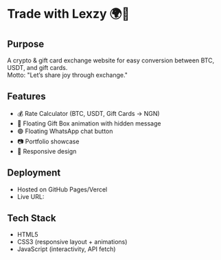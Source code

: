 # Trade with Lexzy 🌍💱

## Purpose
A crypto & gift card exchange website for easy conversion between BTC, USDT, and gift cards.  
Motto: "Let’s share joy through exchange."

## Features
- 💰 Rate Calculator (BTC, USDT, Gift Cards → NGN)
- 🎁 Floating Gift Box animation with hidden message
- 🟢 Floating WhatsApp chat button
- 📷 Portfolio showcase
- 📱 Responsive design

## Deployment
- Hosted on GitHub Pages/Vercel
- Live URL: 

## Tech Stack
- HTML5
- CSS3 (responsive layout + animations)
- JavaScript (interactivity, API fetch)

